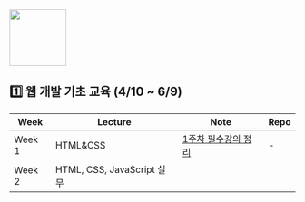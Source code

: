 <img width="100" src="https://user-images.githubusercontent.com/78250089/233791570-d79ed3ee-2913-48e2-8fd5-6a377955a254.png"/>


## 1️⃣ 웹 개발 기초 교육 (4/10 ~ 6/9)

| Week    | Lecture                   | Note                                                                                           | Repo                            |
|---------|---------------------------|------------------------------------------------------------------------------------------------|---------------------------------|
| Week 1  | HTML&CSS                  | [1주차 필수강의 정리](https://sparkling-radium-6f4.notion.site/1-d67512ea337c415da98d95e5a37434d2)  | -                               |
| Week 2  | HTML, CSS, JavaScript 실무 |                                                                       
